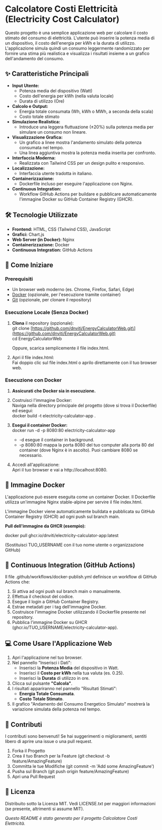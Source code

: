 # **Calcolatore Costi Elettricità (Electricity Cost Calculator)**

Questo progetto è una semplice applicazione web per calcolare il costo stimato del consumo di elettricità. L'utente può inserire la potenza media di un dispositivo, il costo dell'energia per kWh e la durata di utilizzo. L'applicazione simula quindi un consumo leggermente randomizzato per fornire una stima più realistica e visualizza i risultati insieme a un grafico dell'andamento del consumo.

## **✨ Caratteristiche Principali**

* **Input Utente:**  
  * Potenza media del dispositivo (Watt)  
  * Costo dell'energia per kWh (nella valuta locale)  
  * Durata di utilizzo (Ore)  
* **Calcolo e Output:**  
  * Energia totale consumata (Wh, kWh o MWh, a seconda della scala)  
  * Costo totale stimato  
* **Simulazione Realistica:**  
  * Introduce una leggera fluttuazione (±20%) sulla potenza media per simulare un consumo non lineare.  
* **Visualizzazione Grafica:**  
  * Un grafico a linee mostra l'andamento simulato della potenza consumata nel tempo.  
  * Una linea aggiuntiva mostra la potenza media inserita per confronto.  
* **Interfaccia Moderna:**  
  * Realizzata con Tailwind CSS per un design pulito e responsivo.  
* **Localizzazione:**  
  * Interfaccia utente tradotta in italiano.  
* **Containerizzazione:**  
  * Dockerfile incluso per eseguire l'applicazione con Nginx.  
* **Continuous Integration:**  
  * Workflow GitHub Actions per buildare e pubblicare automaticamente l'immagine Docker su GitHub Container Registry (GHCR).

## **🛠️ Tecnologie Utilizzate**

* **Frontend:** HTML, CSS (Tailwind CSS), JavaScript  
* **Grafici:** Chart.js  
* **Web Server (in Docker):** Nginx  
* **Containerizzazione:** Docker  
* **Continuous Integration:** GitHub Actions

## **🚀 Come Iniziare**

### **Prerequisiti**

* Un browser web moderno (es. Chrome, Firefox, Safari, Edge)  
* [Docker](https://www.docker.com/get-started) (opzionale, per l'esecuzione tramite container)  
* [Git](https://git-scm.com/) (opzionale, per clonare il repository)

### **Esecuzione Locale (Senza Docker)**

1. **Clona** il repository (opzionale):  
   git clone \[https://github.com/dnviti/EnergyCalculatorWeb.git\](https://github.com/dnviti/EnergyCalculatorWeb.git)  
   cd EnergyCalculatorWeb

   Oppure, scarica semplicemente il file index.html.  
2. Apri il file index.html:  
   Fai doppio clic sul file index.html o aprilo direttamente con il tuo browser web.

### **Esecuzione con Docker**

1. **Assicurati che Docker sia in esecuzione.**  
2. Costruisci l'immagine Docker:  
   Naviga nella directory principale del progetto (dove si trova il Dockerfile) ed esegui:  
   docker build \-t electricity-calculator-app .

3. **Esegui il container Docker:**  
   docker run \-d \-p 8080:80 electricity-calculator-app

   * \-d esegue il container in background.  
   * \-p 8080:80 mappa la porta 8080 del tuo computer alla porta 80 del container (dove Nginx è in ascolto). Puoi cambiare 8080 se necessario.  
4. Accedi all'applicazione:  
   Apri il tuo browser e vai a http://localhost:8080.

## **🐳 Immagine Docker**

L'applicazione può essere eseguita come un container Docker. Il Dockerfile utilizza un'immagine Nginx stable-alpine per servire il file index.html.

L'immagine Docker viene automaticamente buildata e pubblicata su GitHub Container Registry (GHCR) ad ogni push sul branch main.

**Pull dell'immagine da GHCR (esempio):**

docker pull ghcr.io/dnviti/electricity-calculator-app:latest

(Sostituisci TUO\_USERNAME con il tuo nome utente o organizzazione GitHub)

## **🔄 Continuous Integration (GitHub Actions)**

Il file .github/workflows/docker-publish.yml definisce un workflow di GitHub Actions che:

1. Si attiva ad ogni push sul branch main o manualmente.  
2. Effettua il checkout del codice.  
3. Esegue il login a GitHub Container Registry.  
4. Estrae metadati per i tag dell'immagine Docker.  
5. Costruisce l'immagine Docker utilizzando il Dockerfile presente nel repository.  
6. Pubblica l'immagine Docker su GHCR (ghcr.io/TUO\_USERNAME/electricity-calculator-app).

## **💻 Come Usare l'Applicazione Web**

1. Apri l'applicazione nel tuo browser.  
2. Nel pannello "Inserisci i Dati":  
   * Inserisci la **Potenza Media** del dispositivo in Watt.  
   * Inserisci il **Costo per kWh** nella tua valuta (es. 0.25).  
   * Inserisci la **Durata** di utilizzo in ore.  
3. Clicca sul pulsante **"Calcola"**.  
4. I risultati appariranno nel pannello "Risultati Stimati":  
   * **Energia Totale Consumata**.  
   * **Costo Totale Stimato**.  
5. Il grafico "Andamento del Consumo Energetico Simulato" mostrerà la variazione simulata della potenza nel tempo.

## **🤝 Contributi**

I contributi sono benvenuti\! Se hai suggerimenti o miglioramenti, sentiti libero di aprire una issue o una pull request.

1. Forka il Progetto  
2. Crea il tuo Branch per la Feature (git checkout \-b feature/AmazingFeature)  
3. Committa le tue Modifiche (git commit \-m 'Add some AmazingFeature')  
4. Pusha sul Branch (git push origin feature/AmazingFeature)  
5. Apri una Pull Request

## **📄 Licenza**

Distribuito sotto la Licenza MIT. Vedi LICENSE.txt per maggiori informazioni (se presente, altrimenti si assume MIT).

*Questo README è stato generato per il progetto Calcolatore Costi Elettricità.*
